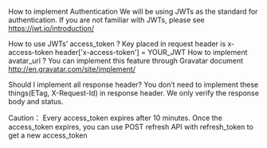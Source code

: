 


How to implement Authentication
We will be using JWTs as the standard for authentication. If you are not familiar with JWTs, please see https://jwt.io/introduction/

How to use JWTs’ access_token ?
Key placed in request header is x-access-token
header['x-access-token'] = YOUR_JWT
How to implement avatar_url ?
You can implement this feature through Gravatar document http://en.gravatar.com/site/implement/

Should I implement all response header?
You don’t need to implement these things(ETag, X-Request-Id) in response header. We only verify the response body and status.

Caution：
Every access_token expires after 10 minutes. Once the access_token expires, you can use POST refresh API with refresh_token to get a new access_token
